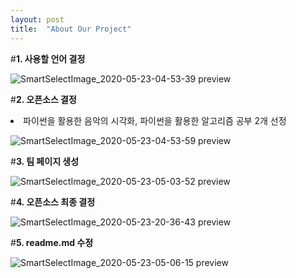 ```yaml
---
layout: post
title:  "About Our Project"
---
```

#**1. 사용할 언어 결정**


![SmartSelectImage_2020-05-23-04-53-39 preview](https://user-images.githubusercontent.com/63662808/82729691-7a10c100-9d34-11ea-98c1-ebf3aceed142.png)

#**2. 오픈소스 결정**
  <li id=""preview">파이썬을 활용한 음악의 시각화, 파이썬을 활용한 알고리즘 공부 2개 선정</li>

![SmartSelectImage_2020-05-23-04-53-59 preview](https://user-images.githubusercontent.com/63662808/82729689-6ebd9580-9d34-11ea-9a4f-3b21f57aeea0.png)

#**3. 팀 페이지 생성**


![SmartSelectImage_2020-05-23-05-03-52 preview](https://user-images.githubusercontent.com/63662808/82729677-53eb2100-9d34-11ea-982e-70d24cd2a15c.png)

#**4. 오픈소스 최종 결정**


![SmartSelectImage_2020-05-23-20-36-43 preview](https://user-images.githubusercontent.com/63662808/82729767-28b50180-9d35-11ea-8796-04b923cb5e28.png)

#**5. readme.md 수정**


![SmartSelectImage_2020-05-23-05-06-15 preview](https://user-images.githubusercontent.com/63662808/82729545-5b5dfa80-9d33-11ea-9a32-14b7ea30baf9.png)

